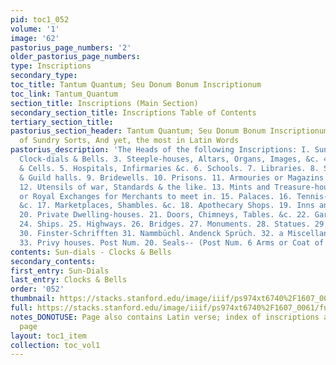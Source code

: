 ```yaml
---
pid: toc1_052
volume: '1'
image: '62'
pastorius_page_numbers: '2'
older_pastorius_page_numbers: 
type: Inscriptions
secondary_type: 
toc_title: Tantum Quantum; Seu Donum Bonum Inscriptionum
toc_link: Tantum_Quantum
section_title: Inscriptions (Main Section)
secondary_section_title: Inscriptions Table of Contents
tertiary_section_title: 
pastorius_section_header: Tantum Quantum; Seu Donum Bonum Inscriptionum, Inscriptions
  of Sundry Sorts, And yet, the most in Latin Words
pastorius_description: 'The Heads of the following Inscriptions: I. Sun-dials. 2.
  Clock-dials & Bells. 3. Steeple-houses, Altars, Organs, Images, &c. 4. Cloisters
  & Cells. 5. Hospitals, Infirmaries &c. 6. Schools. 7. Libraries. 8. Senate houses
  & Guild halls. 9. Bridewells. 10. Prisons. 11. Armouries or Magazins for Weapons.
  12. Utensils of war, Standards & the like. 13. Mints and Treasure-houses. 14. Burses
  or Royal Exchanges for Merchants to meet in. 15. Palaces. 16. Tennis-Courts, Bowling-greens,
  &c. 17. Marketplaces, Shambles. &c. 18. Apothecary Shops. 19. Inns and Ordinaries.
  20. Private Dwelling-houses. 21. Doors, Chimneys, Tables. &c. 22. Gardens. 23. Fountains.
  24. Ships. 25. Highways. 26. Bridges. 27. Monuments. 28. Statues. 29. Cities & Fortresses.
  30. Finster-Schrifften 31. Nammbüchl. Andenck Sprüch. 32. a Miscellaneous Appendix.
  33. Privy houses. Post Num. 20. Seals-- (Post Num. 6 Arms or Coat of arms.)'
contents: Sun-dials - Clocks & Bells
secondary_contents: 
first_entry: Sun-Dials
last_entry: Clocks & Bells
order: '052'
thumbnail: https://stacks.stanford.edu/image/iiif/ps974xt6740%2F1607_0061/full/100,/0/default.jpg
full: https://stacks.stanford.edu/image/iiif/ps974xt6740%2F1607_0061/full/full/0/default.jpg
notes_DONOTUSE: Page also contains Latin verse; index of inscriptions at bottom of
  page
layout: toc1_item
collection: toc_vol1
---
```

